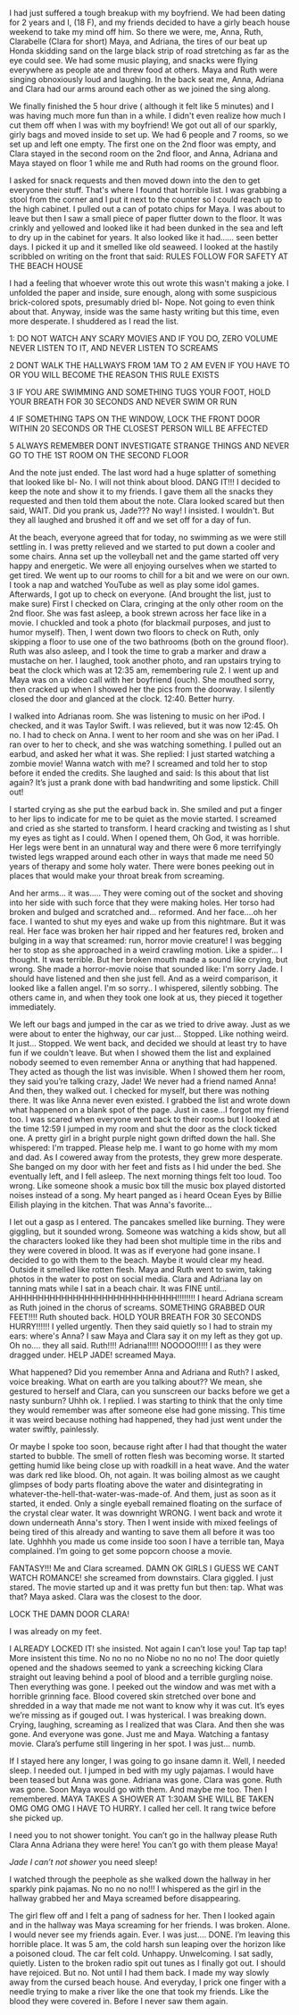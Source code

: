 
I had just suffered a tough breakup with my boyfriend. We had been dating for 2 years and I, (18 F), and my friends decided to have a girly beach house weekend to take my mind off him. So there we were, me, Anna, Ruth, Clarabelle (Clara for short) Maya, and Adriana, the tires of our beat up Honda skidding sand on the large black strip of road stretching as far as the eye could see. We had some music playing, and snacks were flying everywhere as people ate and threw food at others. Maya and Ruth were singing obnoxiously loud and laughing. In the back seat me, Anna, Adriana and Clara had our arms around each other as we joined the sing along.

We finally finished the 5 hour drive ( although it felt like 5 minutes) and I was having much more fun than in a while. I didn't even realize how much I cut them off when I was with my boyfriend! We got out all of our sparkly, girly bags and moved inside to set up. We had 6 people and 7 rooms, so we set up and left one empty. The first one on the 2nd floor was empty, and Clara stayed in the second room on the 2nd floor, and Anna, Adriana and Maya stayed on floor 1 while me and Ruth had rooms on the ground floor.

I asked for snack requests and then moved down into the den to get everyone their stuff. That's where I found that horrible list. I was grabbing a stool from the corner and I put it next to the counter so I could reach up to the high cabinet. I pulled out a can of potato chips for Maya. I was about to leave but then I saw a small piece of paper flutter down to the floor. It was crinkly and yellowed and looked like it had been dunked in the sea and left to dry up in the cabinet for years. It also looked like it had...... seen better days. I picked it up and it smelled like old seaweed. I looked at the hastily scribbled on writing on the front that said: RULES FOLLOW FOR SAFETY AT THE BEACH HOUSE

I had a feeling that whoever wrote this out wrote this wasn't making a joke. I unfolded the paper and inside, sure enough, along with some suspicious brick-colored spots, presumably dried bl- Nope. Not going to even think about that. Anyway, inside was the same hasty writing but this time, even more desperate. I shuddered as I read the list.

 

1: DO NOT WATCH ANY SCARY MOVIES AND IF YOU DO, ZERO VOLUME NEVER LISTEN TO IT, AND NEVER LISTEN TO SCREAMS

 

2 DONT WALK THE HALLWAYS FROM 1AM TO 2 AM EVEN IF YOU HAVE TO OR YOU WILL BECOME THE REASON THIS RULE EXISTS

 

3 IF YOU ARE SWIMMING AND SOMETHING TUGS YOUR FOOT, HOLD YOUR BREATH FOR 30 SECONDS AND NEVER SWIM OR RUN

 

4 IF SOMETHING TAPS ON THE WINDOW, LOCK THE FRONT DOOR WITHIN 20 SECONDS OR THE CLOSEST PERSON WILL BE AFFECTED

 

 

5 ALWAYS REMEMBER DONT INVESTIGATE STRANGE THINGS AND NEVER GO TO THE 1ST ROOM ON THE SECOND FLOOR

 

 

And the note just ended. The last word had a huge splatter of something that looked like bl- No. I will not think about blood. DANG IT!!! I decided to keep the note and show it to my friends. I gave them all the snacks they requested and then told them about the note. Clara looked scared but then said, WAIT. Did you prank us, Jade??? No way! I insisted. I wouldn't. But they all laughed and brushed it off and we set off for a day of fun.

At the beach, everyone agreed that for today, no swimming as we were still settling in. I was pretty relieved and we started to put down a cooler and some chairs. Anna set up the volleyball net and the game started off very happy and energetic. We were all enjoying ourselves when we started to get tired. We went up to our rooms to chill for a bit and we were on our own. I took a nap and watched YouTube as well as play some idol games. Afterwards, I got up to check on everyone. (And brought the list, just to make sure) First I checked on Clara, cringing at the only other room on the 2nd floor. She was fast asleep, a book strewn across her face like in a movie. I chuckled and took a photo (for blackmail purposes, and just to humor myself). Then, I went down two floors to check on Ruth, only skipping a floor to use one of the two bathrooms (both on the ground floor). Ruth was also asleep, and I took the time to grab a marker and draw a mustache on her. I laughed, took another photo, and ran upstairs trying to beat the clock which was at 12:35 am, remembering rule 2. I went up and Maya was on a video call with her boyfriend (ouch). She mouthed sorry, then cracked up when I showed her the pics from the doorway. I silently closed the door and glanced at the clock. 12:40. Better hurry.

 I walked into Adrianas room. She was listening to music on her iPod. I checked, and it was Taylor Swift. I was relieved, but it was now 12:45.  Oh no. I had to check on Anna. I went to her room and she was on her iPad. I ran over to her to check, and she was watching something. I pulled out an earbud, and asked her what it was. She replied: I just started watching a zombie movie! Wanna watch with me? I screamed and told her to stop before it ended the credits. She laughed and said: Is this about that list again? It’s just a prank done with bad handwriting and some lipstick. Chill out!

I started crying as she put the earbud back in. She smiled and put a finger to her lips to indicate for me to be quiet as the movie started. I screamed and cried as she started to transform. I heard cracking and twisting as I shut my eyes as tight as I could. When I opened them, Oh God, it was horrible. Her legs were bent in an unnatural way and there were 6 more terrifyingly twisted legs wrapped around each other in ways that made me need 50 years of therapy and some holy water. There were bones peeking out in places that would make your throat break from screaming.

And her arms... it was..... They were coming out of the socket and shoving into her side with such force that they were making holes. Her torso had broken and bulged and scratched and... reformed. And her face....oh her face. I wanted to shut my eyes and wake up from this nightmare. But it was real. Her face was broken her hair ripped and her features red, broken and bulging in a way that screamed: run, horror movie creature! I was begging her to stop as she approached in a weird crawling motion. Like a spider... I thought. It was terrible. But her broken mouth made a sound like crying, but wrong. She made a horror-movie noise that sounded like: I'm sorry Jade. I should have listened and then she just fell. And as a weird comparison, it looked like a fallen angel. I'm so sorry.. I whispered, silently sobbing. The others came in, and when they took one look at us, they pieced it together immediately.

We left our bags and jumped in the car as we tried to drive away. Just as we were about to enter the highway, our car just... Stopped. Like nothing weird. It just... Stopped. We went back, and decided we should at least try to have fun if we couldn't leave. But when I showed them the list and explained nobody seemed to even remember Anna or anything that had happened. They acted as though the list was invisible. When I showed them her room, they said you’re talking crazy, Jade! We never had a friend named Anna! And then, they walked out. I checked for myself, but there was nothing there. It was like Anna never even existed. I grabbed the list and wrote down what happened on a blank spot of the page. Just in case...I forgot my friend too. I was scared when everyone went back to their rooms but I looked at the time 12:59 I jumped in my room and shut the door as the clock ticked one. A pretty girl in a bright purple night gown drifted down the hall. She whispered: I'm trapped. Please help me. I want to go home with my mom and dad. As I cowered away from the protests, they grew more desperate. She banged on my door with her feet and fists as I hid under the bed. She eventually left, and I fell asleep. The next morning things felt too loud. Too wrong. Like someone shook a music box till the music box played distorted noises instead of a song. My heart panged as i heard Ocean Eyes by Billie Eilish playing in the kitchen. That was Anna's favorite...

I let out a gasp as I entered. The pancakes smelled like burning. They were giggling, but it sounded wrong. Someone was watching a kids show, but all the characters looked like they had been shot multiple time in the ribs and they were covered in blood. It was as if everyone had gone insane. I decided to go with them to the beach. Maybe it would clear my head. Outside it smelled like rotten flesh. Maya and Ruth went to swim, taking photos in the water to post on social media. Clara and Adriana lay on tanning mats while I sat in a beach chair. It was FINE until... AHHHHHHHHHHHHHHHHHHHHHHHHHHHH!!!!!!!!  I heard Adriana scream as Ruth joined in the chorus of screams. SOMETHING GRABBED OUR FEET!!!! Ruth shouted back. HOLD YOUR BREATH FOR 30 SECONDS HURRY!!!!!! I yelled urgently. Then they said quietly so I had to strain my ears: where's Anna? I saw Maya and Clara say it on my left as they got up. Oh no.... they all said. Ruth!!!! Adriana!!!!! NOOOOO!!!!! I as they were dragged under. HELP JADE! screamed Maya.

 What happened? Did you remember Anna and Adriana and Ruth? I asked, voice breaking. What on earth are you talking about?? We mean, she gestured to herself and Clara, can you sunscreen our backs before we get a nasty sunburn? Uhhh ok. I replied. I was starting to think that the only time they would remember was after someone else had gone missing. This time it was weird because nothing had happened, they had just went under the water swiftly, painlessly.

Or maybe I spoke too soon, because right after I had that thought the water started to bubble. The smell of rotten flesh was becoming worse. It started getting humid like being close up with roadkill in a heat wave. And the water was dark red like blood. Oh, not again. It was boiling almost as we caught glimpses of body parts floating above the water and disintegrating in whatever-the-hell-that-water-was-made-of. And them, just as soon as it started, it ended. Only a single eyeball remained floating on the surface of the crystal clear water. It was downright WRONG. I went back and wrote it down underneath Anna's story. Then I went inside with mixed feelings of being tired of this already and wanting to save them all before it was too late. Ughhhh you made us come inside too soon I have a terrible tan, Maya complained. I’m going to get some popcorn choose a movie.

FANTASY!!! Me and Clara screamed. DAMN OK GIRLS I GUESS WE CANT  WATCH  ROMANCE! she screamed from downstairs. Clara giggled. I just stared. The movie started up and it was pretty fun but then: tap. What was that? Maya asked. Clara was the closest to the door.

 LOCK THE DAMN DOOR CLARA!

I was already on my feet.

I ALREADY LOCKED IT! she insisted. Not again I can’t lose you! Tap tap tap! More insistent this time. No no no no Niobe no no no no! The door quietly opened and the shadows seemed to yank a screeching kicking Clara straight out leaving behind a pool of blood and a terrible gurgling noise. Then everything was gone. I peeked out the window and was met with a horrible grinning face. Blood covered skin stretched over bone and shredded in a way that made me not want to know why it was cut. It’s eyes we’re missing as if gouged out. I was hysterical. I was breaking down. Crying, laughing, screaming as I realized that was Clara. And then she was gone. And everyone was gone. Just me and Maya. Watching a fantasy movie. Clara’s perfume still lingering in her spot. I was just… numb.

If I stayed here any longer, I was going to go insane damn it. Well, I needed sleep. I needed out. I jumped in bed with my ugly pajamas. I would have been teased but Anna was gone. Adriana was gone. Clara was gone. Ruth was gone. Soon Maya would go with them. And maybe me too. Then I remembered. MAYA TAKES A SHOWER AT 1:30AM SHE WILL BE TAKEN OMG OMG OMG I HAVE TO HURRY. I called her cell. It rang twice before she picked up.

 I need you to not shower tonight. You can’t go in the hallway please Ruth Clara Anna Adriana they were here! You can’t go with them please Maya!

*Jade I can’t not shower* you need sleep!

I watched through the peephole as she walked down the hallway in her sparkly pink pajamas. No no no no no!!! I whispered as the girl in the hallway grabbed her and Maya screamed before disappearing.

The girl flew off and I felt a pang of sadness for her. Then I looked again and in the hallway was Maya screaming for her friends. I was broken. Alone. I would never see my friends again. Ever. I was just…. DONE. I’m leaving this horrible place. It was 5 am, the cold harsh sun leaping over the horizon like a poisoned cloud. The car felt cold. Unhappy. Unwelcoming. I sat sadly, quietly. Listen to the broken radio spit out tunes as I finally got out. I should have rejoiced. But no. Not until I had them back. I made my way slowly away from the cursed beach house. And everyday, I prick one finger with a needle trying to make a river like the one that took my friends. Like the blood they were covered in. Before I never saw them again.


